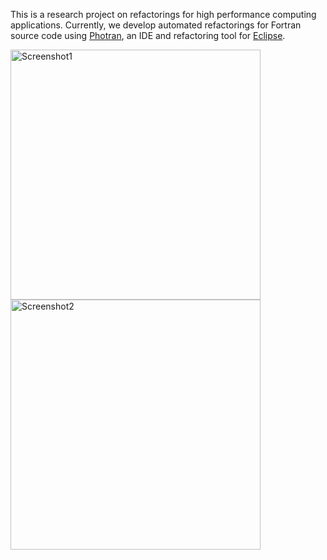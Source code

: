 This is a research project on refactorings for high performance computing applications. Currently, we develop automated refactorings for Fortran source code using [Photran](http://www.eclipse.org/photran/framework), an IDE and refactoring tool for [Eclipse](http://www.eclipse.org).

<img src='http://hpcfact.googlecode.com/files/exemplo_detector.gif' alt='Screenshot1' width='400' />
<img src='http://hpcfact.googlecode.com/files/olam_teste_65.gif' alt='Screenshot2' width='400' />